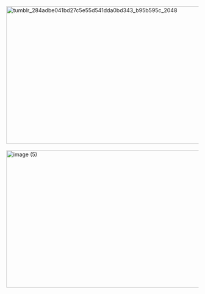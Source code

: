 <img width="2048" height="361" alt="tumblr_284adbe041bd27c5e55d541dda0bd343_b95b595c_2048" src="https://github.com/user-attachments/assets/42804915-4102-47eb-9b4f-6202ce122292" />
⠀⠀⠀⠀⠀⠀⠀⠀⠀⠀⠀⠀⠀⠀⠀⠀⠀<img width="640" height="360" alt="image (5)" src="https://github.com/user-attachments/assets/4d9879fb-e200-4706-813a-49df54cdbe73" />



